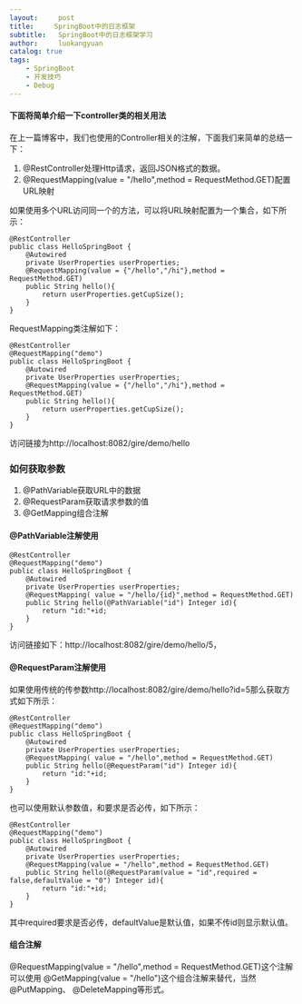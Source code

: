 ```yaml
---
layout:     post
title:     SpringBoot中的日志框架
subtitle:   SpringBoot中的日志框架学习
author:     luokangyuan
catalog: true
tags:
    - SpringBoot
    - 开发技巧
    - Debug
---
```

#### 下面将简单介绍一下controller类的相关用法
在上一篇博客中，我们也使用的Controller相关的注解，下面我们来简单的总结一下：
1. @RestController处理Http请求，返回JSON格式的数据。
2. @RequestMapping(value = "/hello",method = RequestMethod.GET)配置URL映射

如果使用多个URL访问同一个的方法，可以将URL映射配置为一个集合，如下所示：

	@RestController
	public class HelloSpringBoot {
	    @Autowired
	    private UserProperties userProperties;
	    @RequestMapping(value = {"/hello","/hi"},method = RequestMethod.GET)
	    public String hello(){
	        return userProperties.getCupSize();
	    }
	}
RequestMapping类注解如下：

	@RestController
	@RequestMapping("demo")
	public class HelloSpringBoot {
	    @Autowired
	    private UserProperties userProperties;
	    @RequestMapping(value = {"/hello","/hi"},method = RequestMethod.GET)
	    public String hello(){
	        return userProperties.getCupSize();
	    }
	}
访问链接为http://localhost:8082/gire/demo/hello
### 如何获取参数
1. @PathVariable获取URL中的数据
2. @RequestParam获取请求参数的值
3. @GetMapping组合注解

#### @PathVariable注解使用

	@RestController
	@RequestMapping("demo")
	public class HelloSpringBoot {
	    @Autowired
	    private UserProperties userProperties;
	    @RequestMapping( value = "/hello/{id}",method = RequestMethod.GET)
	    public String hello(@PathVariable("id") Integer id){
	        return "id:"+id;
	    }
	}
访问链接如下：http://localhost:8082/gire/demo/hello/5，
#### @RequestParam注解使用
如果使用传统的传参数http://localhost:8082/gire/demo/hello?id=5那么获取方式如下所示：

	@RestController
	@RequestMapping("demo")
	public class HelloSpringBoot {
	    @Autowired
	    private UserProperties userProperties;
	    @RequestMapping( value = "/hello",method = RequestMethod.GET)
	    public String hello(@RequestParam("id") Integer id){
	        return "id:"+id;
	    }
	}
也可以使用默认参数值，和要求是否必传，如下所示：

	@RestController
	@RequestMapping("demo")
	public class HelloSpringBoot {
	    @Autowired
	    private UserProperties userProperties;
	    @RequestMapping(value = "/hello",method = RequestMethod.GET)
	    public String hello(@RequestParam(value = "id",required = false,defaultValue = "0") Integer id){
	        return "id:"+id;
	    }
	}
其中required要求是否必传，defaultValue是默认值，如果不传id则显示默认值。
#### 组合注解
@RequestMapping(value = "/hello",method = RequestMethod.GET)这个注解可以使用 @GetMapping(value = "/hello")这个组合注解来替代，当然 @PutMapping、 @DeleteMapping等形式。
